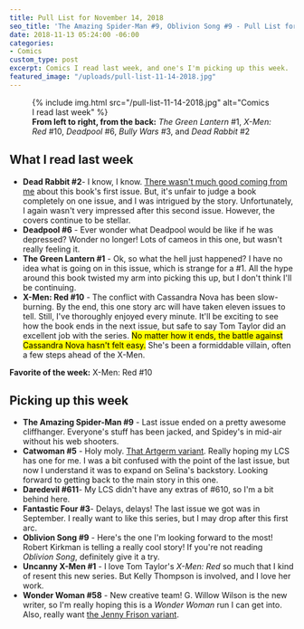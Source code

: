 ```yaml
---
title: Pull List for November 14, 2018
seo_title: 'The Amazing Spider-Man #9, Oblivion Song #9 - Pull List for November 14, 2018'
date: 2018-11-13 05:24:00 -06:00
categories:
- Comics
custom_type: post
excerpt: Comics I read last week, and one's I'm picking up this week.
featured_image: "/uploads/pull-list-11-14-2018.jpg"
---
```


<figure class="extendout">
  {% include img.html src="/pull-list-11-14-2018.jpg" alt="Comics I read last week" %}
  <figcaption><strong>From left to right, from the back:</strong> <em>The Green Lantern</em> #1, <em>X-Men: Red</em> #10, <em>Deadpool</em> #6, <em>Bully Wars</em> #3, and <em>Dead Rabbit</em> #2</figcaption>
</figure>

## What I read last week

- **Dead Rabbit #2**- I know, I know. [There wasn't much good coming from me](/2018/10/dead-rabbit-number-1-review-aipt/) about this book's first issue. But, it's unfair to judge a book completely on one issue, and I was intrigued by the story. Unfortunately, I again wasn't very impressed after this second issue. However, the covers continue to be stellar.
- **Deadpool #6** - Ever wonder what Deadpool would be like if he was depressed? Wonder no longer! Lots of cameos in this one, but wasn't really feeling it.
- **The Green Lantern #1** - Ok, so what the hell just happened? I have no idea what is going on in this issue, which is strange for a #1. All the hype around this book twisted my arm into picking this up, but I don't think I'll be continuing.
- **X-Men: Red #10** - The conflict with Cassandra Nova has been slow-burning. By the end, this one story arc will have taken eleven issues to tell. Still, I've thoroughly enjoyed every minute. It'll be exciting to see how the book ends in the next issue, but safe to say Tom Taylor did an excellent job with the series. <mark>No matter how it ends, the battle against Cassandra Nova hasn't felt easy.</mark> She's been a formiddable villain, often a few steps ahead of the X-Men.

**Favorite of the week:** X-Men: Red #10

## Picking up this week

- **The Amazing Spider-Man #9** - Last issue ended on a pretty awesome cliffhanger. Everyone's stuff has been jacked, and Spidey's in mid-air without his web shooters.
- **Catwoman #5** - Holy moly. [That Artgerm variant](https://leagueofcomicgeeks.com/comic/4860616/catwoman-5?variant=3285525). Really hoping my LCS has one for me. I was a bit confused with the point of the last issue, but now I understand it was to expand on Selina's backstory. Looking forward to getting back to the main story in this one.
- **Daredevil #611**- My LCS didn't have any extras of #610, so I'm a bit behind here.
- **Fantastic Four #3**- Delays, delays! The last issue we got was in September. I really want to like this series, but I may drop after this first arc.
- **Oblivion Song #9** - Here's the one I'm looking forward to the most! Robert Kirkman is telling a really cool story! If you're not reading _Oblivion Song_, definitely give it a try.
- **Uncanny X-Men #1** - I love Tom Taylor's _X-Men: Red_ so much that I kind of resent this new series. But Kelly Thompson is involved, and I love her work.
- **Wonder Woman #58** - New creative team! G. Willow Wilson is the new writer, so I'm really hoping this is a _Wonder Woman_ run I can get into. Also, really want [the Jenny Frison variant](https://leagueofcomicgeeks.com/comic/6373462/wonder-woman-58?variant=4993135).
